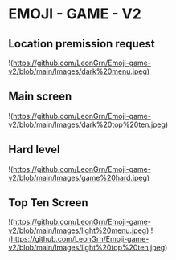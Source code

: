 # EMOJI - GAME - V2

## Location premission request
!(https://github.com/LeonGrn/Emoji-game-v2/blob/main/Images/dark%20menu.jpeg)

## Main screen
!(https://github.com/LeonGrn/Emoji-game-v2/blob/main/Images/dark%20top%20ten.jpeg)

## Hard level
!(https://github.com/LeonGrn/Emoji-game-v2/blob/main/Images/game%20hard.jpeg)

## Top Ten Screen
!(https://github.com/LeonGrn/Emoji-game-v2/blob/main/Images/light%20menu.jpeg)
!(https://github.com/LeonGrn/Emoji-game-v2/blob/main/Images/light%20top%20ten.jpeg)
